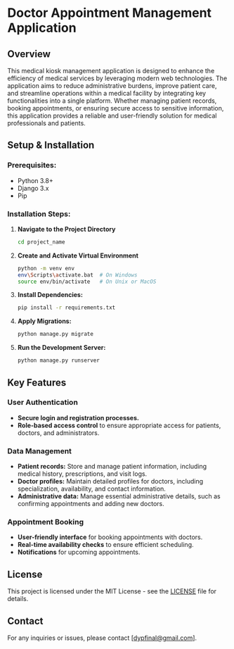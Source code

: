 
# Doctor Appointment Management Application

## Overview

This medical kiosk management application is designed to enhance the efficiency of medical services by leveraging modern web technologies. The application aims to reduce administrative burdens, improve patient care, and streamline operations within a medical facility by integrating key functionalities into a single platform. Whether managing patient records, booking appointments, or ensuring secure access to sensitive information, this application provides a reliable and user-friendly solution for medical professionals and patients.

## Setup & Installation

### Prerequisites:
- Python 3.8+
- Django 3.x
- Pip

### Installation Steps:
1. **Navigate to the Project Directory**
    ```sh
    cd project_name
    ```
2. **Create and Activate Virtual Environment**
    ```sh
    python -m venv env 
    env\Scripts\activate.bat  # On Windows
    source env/bin/activate   # On Unix or MacOS
    ```
3. **Install Dependencies:**
    ```sh
    pip install -r requirements.txt
    ```
4. **Apply Migrations:**
    ```sh
    python manage.py migrate
    ```
5. **Run the Development Server:**
    ```sh
    python manage.py runserver
    ```

## Key Features

### User Authentication
- **Secure login and registration processes.**
- **Role-based access control** to ensure appropriate access for patients, doctors, and administrators.

### Data Management
- **Patient records:** Store and manage patient information, including medical history, prescriptions, and visit logs.
- **Doctor profiles:** Maintain detailed profiles for doctors, including specialization, availability, and contact information.
- **Administrative data:** Manage essential administrative details, such as confirming appointments and adding new doctors.

### Appointment Booking
- **User-friendly interface** for booking appointments with doctors.
- **Real-time availability checks** to ensure efficient scheduling.
- **Notifications** for upcoming appointments.


## License

This project is licensed under the MIT License - see the [LICENSE](LICENSE) file for details.

## Contact

For any inquiries or issues, please contact [dypfinal@gmail.com].
